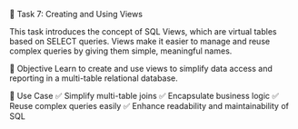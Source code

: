 🧩 Task 7: Creating and Using Views

This task introduces the concept of SQL Views, which are virtual tables based on SELECT queries. Views make it easier to manage and reuse complex queries by giving them simple, meaningful names.

🎯 Objective
Learn to create and use views to simplify data access and reporting in a multi-table relational database.

📌 Use Case
✅ Simplify multi-table joins
✅ Encapsulate business logic
✅ Reuse complex queries easily
✅ Enhance readability and maintainability of SQL
